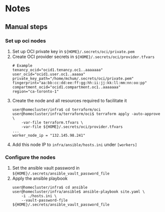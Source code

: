 # Notes

## Manual steps
### Set up oci nodes
1. Set up OCI private key in `${HOME}/.secrets/oci/private.pem`
1. Create OCI provider secrets in `${HOME}/.secrets/oci/provider.tfvars`
    ```
    # Example
    tenancy_ocid="ocid1.tenancy.oc1..aaaaaaa"
    user_ocid="ocid1.user.oc1..aaaaa"
    private_key_path="/home/mchum/.secrets/oci/private.pem"
    fingerprint="aa:bb:cc:dd:ee:ff:gg:hh:ii:jj:kk:ll:mm:nn:oo:pp"
    compartment_ocid="ocid1.compartment.oc1..aaaaaaa"
    region="ca-toronto-1"
    ```
1. Create the node and all resources required to facilitate it
    ```
    user@homecluster/infra$ cd terraform/oci
    user@homecluster/infra/terraform/oci$ terraform apply -auto-approve \
        -var-file terraform.tfvars \
        -var-file ${HOME}/.secrets/oci/provider.tfvars
    ...
    worker_node_ip = "132.145.98.241"
    ```
2. Add this node IP to `infra/ansible/hosts.ini` under `[workers]`

### Configure the nodes
1. Set the ansible vault password in `${HOME}/.secrets/ansible_vault_password_file`
2. Apply the ansible playbook
    ```
    user@homecluster/infra$ cd ansible
    user@homecluster/infra/ansible$ ansible-playbook site.yaml \
        -i ./hosts.ini \
        --vault-password-file ${HOME}/.secrets/ansible_vault_password_file
    ```